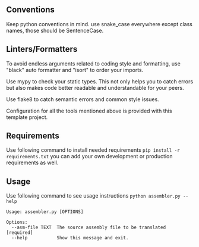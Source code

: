 ## Conventions

Keep python conventions in mind. use snake_case everywhere
except class names, those should be SentenceCase.


## Linters/Formatters

To avoid endless arguments related to coding style and formatting,
use "black" auto formatter and "isort" to order your imports.

Use mypy to check your static types. This not only helps you to catch errors but also
makes code better readable and understandable for your peers.

Use flake8 to catch semantic errors and common style issues.

Configuration for all the tools mentioned above is provided with this template project.

## Requirements

Use following command to install needed requirements `pip install -r requirements.txt`
you can add your own development or production requirements as well.

## Usage

Use following command to see usage instructions `python assembler.py --help`

```
Usage: assembler.py [OPTIONS]

Options:
  --asm-file TEXT  The source assembly file to be translated  [required]
  --help           Show this message and exit.
```
